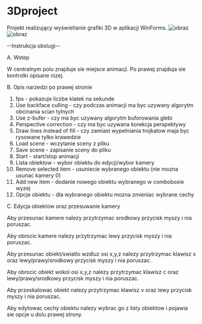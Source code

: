 # 3Dproject
Projekt realizujący wyświetlanie grafiki 3D w aplikacji WinForms.
![obraz](https://user-images.githubusercontent.com/56601065/119562933-361d2580-bda7-11eb-84a9-c64dad3682a8.png)
![obraz](https://user-images.githubusercontent.com/56601065/119563495-e7bc5680-bda7-11eb-945a-0daaa97ade8d.png)

--Instrukcja obslugi--

A. Wstep

W centralnym polu znajduje sie miejsce animacji.
Po prawej znajduja sie kontrolki opisane nizej.

B. Opis narzedzi po prawej stronie

1. fps - pokazuje liczbe klatek na sekunde
2. Use backface culling - czy podczas animacji ma byc uzywany algorytm obcinania scian tylnych
3. Use z-bufer - czy ma byc uzywany algorytm buforowania glebi
4. Perspective correction - czy ma byc uzywana korekcja perspektywy
5. Draw lines instead of fill - czy zamiast wypelniania trojkatow maja byc rysowane tylko krawedzie
6. Load scene - wczytanie sceny z pliku
7. Save scene - zapisanie sceny do pliku
8. Start - start/stop animacji
9. Lista obiektow - wybor obiektu do edycji/wybor kamery
10. Remove selected item - usuniecie wybranego obiektu (nie mozna usunac kamery 0)
11. Add new item - dodanie nowego obiektu wybranego w comboboxie wyzej
12. Opcje obiektu - dla wybranego obiektu mozna zmieniac wybrane cechy

C. Edycja obiektow oraz przesuwanie kamery

Aby przesunac kamere nalezy przytrzymac srodkowy przycisk myszy i nia poruszac.

Aby obrocic kamere nalezy przytrzymac lewy przycisk myszy i nia poruszac.

Aby przesunac obiekt/swiatlo wzdluz osi x,y,z nalezy przytrzymac klawisz x oraz lewy/prawy/srodkowy przycisk myszy i nia poruszac.

Aby obrocic obiekt wokol osi x,y,z nalezy przytrzymac klawisz c oraz lewy/prawy/srodkowy przycisk myszy i nia poruszac.

Aby przeskalowac obiekt nalezy przytrzymac klawisz v oraz lewy przycisk myszy i nia poruszac.

Aby edytowac cechy obiektu nalezy wybrac go z listy obiektow i pojawia sie opcje u dolu prawej strony.
